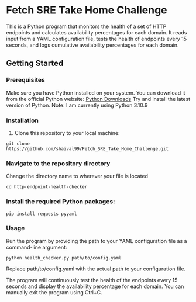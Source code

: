 # Fetch SRE Take Home Challenge


This is a Python program that monitors the health of a set of HTTP endpoints and calculates availability percentages for each domain. It reads input from a YAML configuration file, tests the health of endpoints every 15 seconds, and logs cumulative availability percentages for each domain.

## Getting Started

### Prerequisites

Make sure you have Python installed on your system. You can download it from the official Python website: [Python Downloads](https://www.python.org/downloads/)
Try and install the latest version of Python. Note: I am currently using Python 3.10.9

### Installation

1. Clone this repository to your local machine:

```
git clone https://github.com/shaival99/Fetch_SRE_Take_Home_Challenge.git
```

### Navigate to the repository directory
Change the directory name to wherever your file is located
```
cd http-endpoint-health-checker
```

### Install the required Python packages:
```
pip install requests pyyaml
```

### Usage

Run the program by providing the path to your YAML configuration file as a command-line argument:

```
python health_checker.py path/to/config.yaml
```
Replace path/to/config.yaml with the actual path to your configuration file.

The program will continuously test the health of the endpoints every 15 seconds and display the availability percentage for each domain. You can manually exit the program using Ctrl+C.


